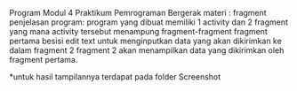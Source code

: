 Program Modul 4 Praktikum Pemrograman Bergerak
materi : fragment
penjelasan program:
program yang dibuat memiliki 1 activity dan 2 fragment
yang mana activity tersebut menampung fragment-fragment
fragment pertama besisi edit text untuk menginputkan data yang akan dikirimkan ke dalam fragment 2
fragment 2 akan menampilkan data yang dikirimkan oleh fragment pertama.

*untuk hasil tampilannya terdapat pada folder Screenshot
